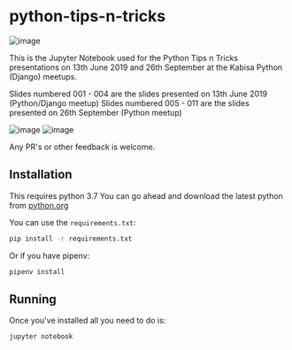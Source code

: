 # python-tips-n-tricks

![image](https://user-images.githubusercontent.com/174411/59488122-ef1a1c00-8e7e-11e9-9d2b-3b61a2a28bc8.png)

This is the Jupyter Notebook used for the Python Tips n Tricks presentations on 13th June 2019 and 26th September at the Kabisa Python (Django) meetups.

Slides numbered 001 - 004 are the slides presented on 13th June 2019 (Python/Django meetup)
Slides numbered 005 - 011 are the slides presented on 26th September (Python meetup)

![image](https://user-images.githubusercontent.com/174411/65747616-2b0d8000-e102-11e9-90d4-0cda5a0c2251.png)
![image](https://user-images.githubusercontent.com/174411/65747775-9b1c0600-e102-11e9-8f32-3ee312a25613.png)

Any PR's or other feedback is welcome. 

## Installation

This requires python 3.7
You can go ahead and download the latest python from [python.org](https://www.python.org/)

You can use the `requirements.txt`:
```bash
pip install -r requirements.txt
```

Or if you have pipenv:
```bash
pipenv install
```

## Running

Once you've installed all you need to do is:
```bash
jupyter notebook
```
